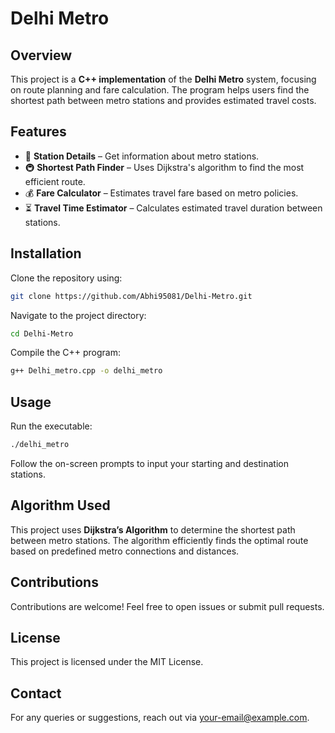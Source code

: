 # Delhi Metro

## Overview
This project is a **C++ implementation** of the **Delhi Metro** system, focusing on route planning and fare calculation. The program helps users find the shortest path between metro stations and provides estimated travel costs.

## Features
- 📍 **Station Details** – Get information about metro stations.
- 🚇 **Shortest Path Finder** – Uses Dijkstra's algorithm to find the most efficient route.
- 💰 **Fare Calculator** – Estimates travel fare based on metro policies.
- ⏳ **Travel Time Estimator** – Calculates estimated travel duration between stations.

## Installation
Clone the repository using:
```sh
git clone https://github.com/Abhi95081/Delhi-Metro.git
```
Navigate to the project directory:
```sh
cd Delhi-Metro
```
Compile the C++ program:
```sh
g++ Delhi_metro.cpp -o delhi_metro
```

## Usage
Run the executable:
```sh
./delhi_metro
```
Follow the on-screen prompts to input your starting and destination stations.

## Algorithm Used
This project uses **Dijkstra’s Algorithm** to determine the shortest path between metro stations. The algorithm efficiently finds the optimal route based on predefined metro connections and distances.

## Contributions
Contributions are welcome! Feel free to open issues or submit pull requests.

## License
This project is licensed under the MIT License.

## Contact
For any queries or suggestions, reach out via [your-email@example.com](mailto:your-email@example.com).

